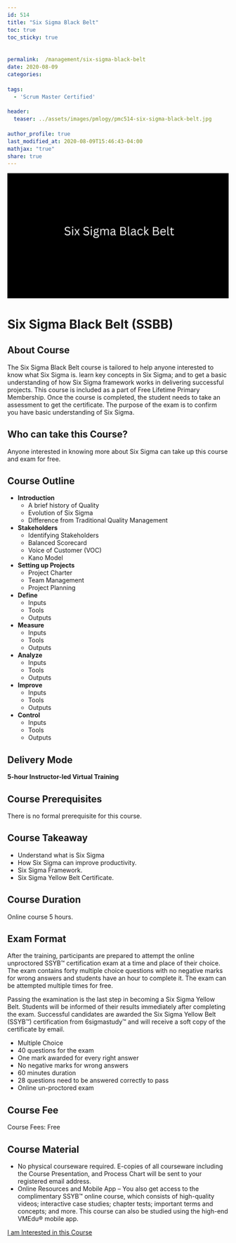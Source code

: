 ```yaml
---
id: 514    
title: "Six Sigma Black Belt"
toc: true
toc_sticky: true


permalink:  /management/six-sigma-black-belt
date: 2020-08-09
categories:

tags: 
  - 'Scrum Master Certified'

header:
  teaser: ../assets/images/pmlogy/pmc514-six-sigma-black-belt.jpg

author_profile: true
last_modified_at: 2020-08-09T15:46:43-04:00
mathjax: "true"
share: true
---
```


![Six Sigma Black Belt](../assets/images/pmlogy/pmc514-six-sigma-black-belt.jpg)

# Six Sigma Black Belt (SSBB)

## About Course
The Six Sigma Black Belt course is tailored to help anyone interested to know what Six Sigma is. learn key concepts in Six Sigma; and to get a basic understanding of how Six Sigma framework works in delivering successful projects. This course is included as a part of Free Lifetime Primary Membership. Once the course is completed, the student needs to take an assessment to get the certificate. The purpose of the exam is to confirm you have basic understanding of Six Sigma.

## Who can take this Course?

Anyone interested in knowing more about Six Sigma can take up this course and exam for free.

## Course Outline
*   **Introduction**
    *   A brief history of Quality
    *   Evolution of Six Sigma
    *   Difference from Traditional Quality Management
*   **Stakeholders**
    *   Identifying Stakeholders
    *   Balanced Scorecard
    *   Voice of Customer (VOC)
    *   Kano Model
*   **Setting up Projects**
    *   Project Charter
    *   Team Management
    *   Project Planning
*   **Define**
    *   Inputs
    *   Tools
    *   Outputs
*   **Measure**
    *   Inputs
    *   Tools
    *   Outputs
*   **Analyze**
    *   Inputs
    *   Tools
    *   Outputs
*   **Improve**
    *   Inputs
    *   Tools
    *   Outputs
*   **Control**
    *   Inputs
    *   Tools
    *   Outputs

## Delivery Mode
**5-hour Instructor-led Virtual Training**

## Course Prerequisites
There is no formal prerequisite for this course.

## Course Takeaway
*   Understand what is Six Sigma
*   How Six Sigma can improve productivity.
*   Six Sigma Framework.
*   Six Sigma Yellow Belt Certificate.

## Course Duration
Online course 5 hours.

## Exam Format
After the training, participants are prepared to attempt the online unproctored SSYB™ certification exam at a time and place of their choice. The exam contains forty multiple choice questions with no negative marks for wrong answers and students have an hour to complete it. The exam can be attempted multiple times for free.

Passing the examination is the last step in becoming a Six Sigma Yellow Belt. Students will be informed of their results immediately after completing the exam. Successful candidates are awarded the Six Sigma Yellow Belt (SSYB™) certification from 6sigmastudy™ and will receive a soft copy of the certificate by email.

*   Multiple Choice
*   40 questions for the exam
*   One mark awarded for every right answer
*   No negative marks for wrong answers
*   60 minutes duration
*   28 questions need to be answered correctly to pass
*   Online un-proctored exam

## Course Fee
Course Fees: Free

## Course Material
*   No physical courseware required. E-copies of all courseware including the Course Presentation, and Process Chart will be sent to your registered email address. 
*   Online Resources and Mobile App – You also get access to the complimentary SSYB™ online course, which consists of high-quality videos; interactive case studies; chapter tests; important terms and concepts; and more. This course can also be studied using the high-end VMEdu® mobile app.

[I am Interested in this Course](https://dasarpai.com/forms/course-interest/)